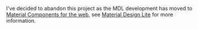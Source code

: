 I've decided to abandon this project as the MDL development has moved to [Material Components for the web](https://github.com/material-components/material-components-web), see [Material Design Lite](
https://github.com/google/material-design-lite) for more information.
